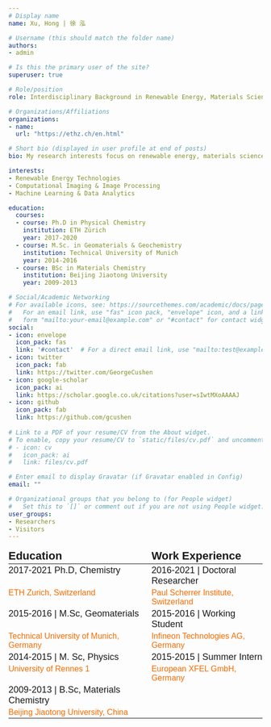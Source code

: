 ```yaml
---
# Display name
name: Xu, Hong | 徐 泓

# Username (this should match the folder name)
authors:
- admin

# Is this the primary user of the site?
superuser: true

# Role/position
role: Interdisciplinary Background in Renewable Energy, Materials Science, and data science.     

# Organizations/Affiliations
organizations:
- name: 
  url: "https://ethz.ch/en.html"

# Short bio (displayed in user profile at end of posts)
bio: My research interests focus on renewable energy, materials science, computational imaging and data science.

interests:
- Renewable Energy Technologies
- Computational Imaging & Image Processing
- Machine Learning & Data Analytics

education:
  courses:
  - course: Ph.D in Physical Chemistry
    institution: ETH Zürich
    year: 2017-2020
  - course: M.Sc. in Geomaterials & Geochemistry
    institution: Technical University of Munich
    year: 2014-2016
  - course: BSc in Materials Chemistry
    institution: Beijing Jiaotong University
    year: 2009-2013

# Social/Academic Networking
# For available icons, see: https://sourcethemes.com/academic/docs/page-builder/#icons
#   For an email link, use "fas" icon pack, "envelope" icon, and a link in the
#   form "mailto:your-email@example.com" or "#contact" for contact widget.
social:
- icon: envelope
  icon_pack: fas
  link: '#contact'  # For a direct email link, use "mailto:test@example.org".
- icon: twitter
  icon_pack: fab
  link: https://twitter.com/GeorgeCushen
- icon: google-scholar
  icon_pack: ai
  link: https://scholar.google.co.uk/citations?user=sIwtMXoAAAAJ
- icon: github
  icon_pack: fab
  link: https://github.com/gcushen
  
# Link to a PDF of your resume/CV from the About widget.
# To enable, copy your resume/CV to `static/files/cv.pdf` and uncomment the lines below.
# - icon: cv
#   icon_pack: ai
#   link: files/cv.pdf

# Enter email to display Gravatar (if Gravatar enabled in Config)
email: ""

# Organizational groups that you belong to (for People widget)
#   Set this to `[]` or comment out if you are not using People widget.
user_groups:
- Researchers
- Visitors
---
```

<style type="text/css">
.tg  {border:none;border-collapse:collapse;border-spacing:0;}
.tg td{border-style:solid;border-width:0px;font-family:Arial, sans-serif;font-size:14px;overflow:hidden;padding:2px 0px;
  word-break:normal;}
.tg th{border-style:solid;border-width:0px;font-family:Arial, sans-serif;font-size:14px;font-weight:normal;
  overflow:hidden;padding:2px 0px;word-break:normal;}
.tg .tg-bhpp{font-size:22px;font-weight:bold;text-align:left;vertical-align:top}
.tg .tg-wtfe{color:#f56b00;font-size:16px;text-align:left;vertical-align:top}
.tg .tg-nx8p{font-size:18px;text-align:left;vertical-align:top}
</style>
<table class="tg">
<thead>
  <tr>
    <th class="tg-bhpp">Education</th>
    <th class="tg-bhpp">Work Experience</th>
  </tr>
</thead>
<tbody>
  <tr>
    <td class="tg-nx8p"><span style="font-weight:400;font-style:normal">2017-2021 </span>Ph.D, Chemistry </td>
    <td class="tg-nx8p">2016-2021 | Doctoral Researcher</td>
  </tr>
  <tr>
    <td class="tg-wtfe">ETH Zurich, Switzerland<br>  &nbsp;&nbsp;&nbsp;&nbsp;&nbsp;&nbsp;&nbsp;&nbsp;&nbsp;&nbsp;&nbsp;&nbsp;&nbsp;&nbsp;&nbsp;&nbsp;&nbsp;&nbsp;&nbsp;&nbsp;&nbsp;&nbsp;&nbsp;&nbsp;&nbsp;&nbsp;</td>
    <td class="tg-wtfe">Paul Scherrer Institute, Switzerland<br></td>
  </tr>
  <tr>
    <td class="tg-nx8p">2015-2016 | M.Sc, Geomaterials       </td>
    <td class="tg-nx8p">2015-2016 | Working Student</td>
  </tr>
  <tr>
    <td class="tg-wtfe">Technical University of Munich, Germany<br>                          </td>
    <td class="tg-wtfe">Infineon Technologies AG, Germany</td>
  </tr>
  <tr>
    <td class="tg-nx8p">2014-2015 | M. Sc, Physics</td>
    <td class="tg-nx8p">2015-2015 | Summer Intern<br></td>
  </tr>
  <tr>
    <td class="tg-wtfe">University of Rennes 1<br>  &nbsp;&nbsp;&nbsp;&nbsp;&nbsp;&nbsp;&nbsp;&nbsp;&nbsp;&nbsp;&nbsp;</td>
    <td class="tg-wtfe">European XFEL GmbH, Germany</td>
  </tr>
  <tr>
    <td class="tg-nx8p">2009-2013 | B.Sc, Materials Chemistry &nbsp &nbsp &nbsp &nbsp &nbsp</td>
    <td class="tg-nx8p"></td>
  </tr>
  <tr>
    <td class="tg-wtfe">Beijing Jiaotong University, China</td>
    <td class="tg-wtfe"></td>
  </tr>
</tbody>
</table>


<!-- 
<p  align="justify"> On the Three Kings' Day 2021 in Switzerland, I'm so grateful to announce that I have successfully defended my 190 pages PhD thesis at <strong><a href="https://ethz.ch/en.html" target="_blank">ETH Zürich</a></strong> with accumulated exciting research at  <strong><a href="https://www.psi.ch/en" target="_blank">Paul Scherrer Institute</a></strong> (PSI) and collaboration from  <strong><a href="https://www.toyota-europe.com/" target="_blank">Toyota Motor Europe</a></strong> (TME) Toyota Motor Europe, on the topic of "Subsecond Operando X-ray Tomographic Microscopy of Liquid Water in Polymer Electrolyte Fuel Cells".</p> 

<p  align="justify">Grown up in the middle east of China in a small acqua town by the Yangtze River, I was a little boy who was luckily gifted with abundant curiosities towards the grand world. After 4 years of bachelor studies in Beijing, I started my "Journey to the West" at 20 years old in 2014. With great memories left in Rennes, France and Munich, Germany for my master studies under Erasmus Mundus MaMaSELF program, I luckily joined ETH as a PhD student in 2016. It is an once-in-a-life-time experience, that shaped my mind, life and future.

AQG -> PEK -> CDG -> HAM -> MUC -> ZRH ✈ ?

<a href="https://info.flagcounter.com/D897"><img src="https://s01.flagcounter.com/count/D897/bg_F7F7F7/txt_404040/border_F7F7F7/columns_8/maxflags_16/viewers_3/labels_0/pageviews_1/flags_0/percent_0/" border="0" align="middle"></a>-->
